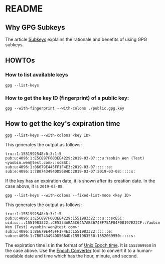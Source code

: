 # README

## Why GPG Subkeys

The article [Subkeys](https://wiki.debian.org/Subkeys) explains the rationale and benefits of using GPG subkeys.

## HOWTOs

### How to list available keys

`gpg --list-keys`

### How to get the key ID (fingerprint) of a public key:

`gpg --with-fingerprint --with-colons ./public.gpg.key`

## How to get the key's expiration time

`gpg --list-keys --with-colons <key ID>`

This generates the output as follows:

```
tru::1:1551992548:0:3:1:5
pub:u:4096:1:E5C897F603EE4229:2019-03-07:::u:Yaobin Wen (Test) <yaobin.wen@test.com>::scESC:
sub:u:4096:1:86679E445FF1F4E3:2019-03-07::::::e:
sub:e:4096:1:7B0743494DD5684D:2019-03-07:2019-03-08:::::s:
```

If the key has an expiration date, it is shown after its creation date. In the case above, it is `2019-03-08`.

`gpg --list-keys --with-colons --fixed-list-mode <key ID>`

This generates the output as follows:

```
tru::1:1551992548:0:3:1:5
pub:u:4096:1:E5C897F603EE4229:1551983322:::u:::scESC:
uid:u::::1551983322::CE5334ABA5C64A7AB3674EF75AF04F08197E22CF::Yaobin Wen (Test) <yaobin.wen@test.com>:
sub:u:4096:1:86679E445FF1F4E3:1551983322::::::e:
sub:e:4096:1:7B0743494DD5684D:1551983550:1552069950:::::s:
```

The expiration time is in the format of [Unix Epoch time](https://en.wikipedia.org/wiki/Unix_time). It is `1552069950` in the case above. Use the [Epoch Converter](https://www.epochconverter.com/) tool to convert it to a human-readable date and time which has the hour, minute, and second.
